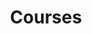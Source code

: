 ---
widget: portfolio
headless: false
active: false
weight: 100
title: Courses
draft: true
subtitle:
content:
  page_type: courses
  filter_default: 2
  filters:
    tags:
      - previous
      - current
  filter_button:
    - name: All Courses
      tag: '*'
    - name: Current Courses
      tag: current
    - name: Past Courses
      tag: previous

design:
  columns: '1'
  view: 'list'
  flip_alt_rows: false
---